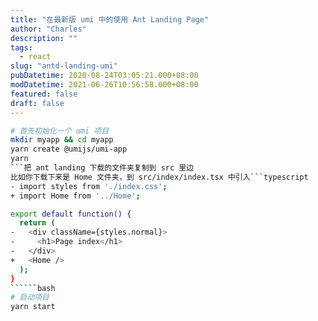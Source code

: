 ```yaml
---
title: "在最新版 umi 中的使用 Ant Landing Page"
author: "Charles"
description: ""
tags:
  - react
slug: "antd-landing-umi"
pubDatetime: 2020-08-24T03:05:21.000+08:00
modDatetime: 2021-06-26T10:56:58.000+08:00
featured: false
draft: false
---
```


```````bash
# 首先初始化一个 umi 项目
mkdir myapp && cd myapp
yarn create @umijs/umi-app
yarn
```把 ant landing 下载的文件夹复制到 src 里边
比如你下载下来是 Home 文件夹，到 src/index/index.tsx 中引入```typescript
- import styles from './index.css';
+ import Home from '../Home';

export default function() {
  return (
-   <div className={styles.normal}>
-     <h1>Page index</h1>
-   </div>
+   <Home />
  );
}
``````bash
# 启动项目
yarn start
```````
